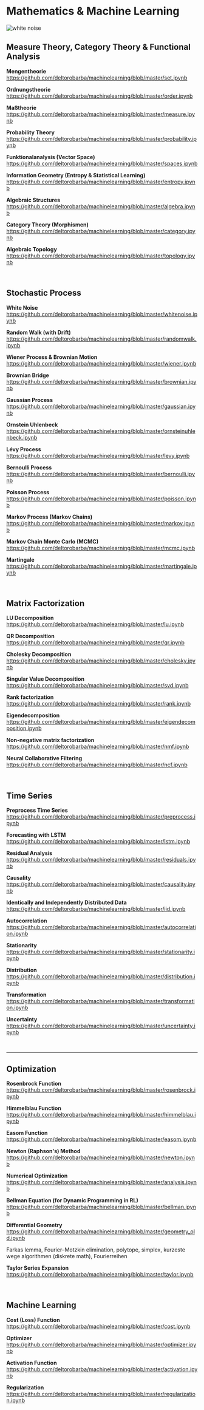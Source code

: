 # Mathematics & Machine Learning

<img src="https://raw.githubusercontent.com/deltorobarba/machinelearning/master/whitenoise.png" alt="white noise">

<br>

## Measure Theory, Category Theory & Functional Analysis

<b>Mengentheorie</b><br>
https://github.com/deltorobarba/machinelearning/blob/master/set.ipynb

<b>Ordnungstheorie</b><br>
https://github.com/deltorobarba/machinelearning/blob/master/order.ipynb

<b>Maßtheorie</b><br>
https://github.com/deltorobarba/machinelearning/blob/master/measure.ipynb

<b>Probability Theory</b><br>
https://github.com/deltorobarba/machinelearning/blob/master/probability.ipynb

<b>Funktionalanalysis (Vector Space)</b><br>
https://github.com/deltorobarba/machinelearning/blob/master/spaces.ipynb

<b>Information Geometry (Entropy & Statistical Learning)</b><br>
https://github.com/deltorobarba/machinelearning/blob/master/entropy.ipynb

<b>Algebraic Structures</b><br>
https://github.com/deltorobarba/machinelearning/blob/master/algebra.ipynb

<b>Category Theory (Morphismen)</b><br>
https://github.com/deltorobarba/machinelearning/blob/master/category.ipynb

<b>Algebraic Topology</b><br>
https://github.com/deltorobarba/machinelearning/blob/master/topology.ipynb

<br>

## Stochastic Process

<b>White Noise</b><br>
https://github.com/deltorobarba/machinelearning/blob/master/whitenoise.ipynb

<b>Random Walk (with Drift)</b><br>
https://github.com/deltorobarba/machinelearning/blob/master/randomwalk.ipynb

<b>Wiener Process & Brownian Motion</b><br>
https://github.com/deltorobarba/machinelearning/blob/master/wiener.ipynb

<b>Brownian Bridge</b><br>
https://github.com/deltorobarba/machinelearning/blob/master/brownian.ipynb

<b>Gaussian Process</b><br>
https://github.com/deltorobarba/machinelearning/blob/master/gaussian.ipynb

<b>Ornstein Uhlenbeck</b><br>
https://github.com/deltorobarba/machinelearning/blob/master/ornsteinuhlenbeck.ipynb

<b>Lévy Process</b><br>
https://github.com/deltorobarba/machinelearning/blob/master/levy.ipynb

<b>Bernoulli Process</b><br>
https://github.com/deltorobarba/machinelearning/blob/master/bernoulli.ipynb

<b>Poisson Process</b><br>
https://github.com/deltorobarba/machinelearning/blob/master/poisson.ipynb

<b>Markov Process (Markov Chains)</b><br>
https://github.com/deltorobarba/machinelearning/blob/master/markov.ipynb

<b>Markov Chain Monte Carlo (MCMC)</b><br>
https://github.com/deltorobarba/machinelearning/blob/master/mcmc.ipynb

<b>Martingale</b><br>
https://github.com/deltorobarba/machinelearning/blob/master/martingale.ipynb

<br>

## Matrix Factorization

<b>LU Decomposition</b><br>
https://github.com/deltorobarba/machinelearning/blob/master/lu.ipynb

<b>QR Decomposition</b><br>
https://github.com/deltorobarba/machinelearning/blob/master/qr.ipynb

<b>Cholesky Decomposition</b><br>
https://github.com/deltorobarba/machinelearning/blob/master/cholesky.ipynb

<b>Singular Value Decomposition</b><br>
https://github.com/deltorobarba/machinelearning/blob/master/svd.ipynb

<b>Rank factorization</b><br>
https://github.com/deltorobarba/machinelearning/blob/master/rank.ipynb

<b>Eigendecomposition</b><br>
https://github.com/deltorobarba/machinelearning/blob/master/eigendecomposition.ipynb

<b>Non-negative matrix factorization</b><br>
https://github.com/deltorobarba/machinelearning/blob/master/nmf.ipynb

<b>Neural Collaborative Filtering</b><br>
https://github.com/deltorobarba/machinelearning/blob/master/ncf.ipynb

<br>

## Time Series

<b>Preprocess Time Series</b><br>
https://github.com/deltorobarba/machinelearning/blob/master/preprocess.ipynb

<b>Forecasting with LSTM</b><br>
https://github.com/deltorobarba/machinelearning/blob/master/lstm.ipynb

<b>Residual Analysis</b><br>
https://github.com/deltorobarba/machinelearning/blob/master/residuals.ipynb

<b>Causality</b><br>
https://github.com/deltorobarba/machinelearning/blob/master/causality.ipynb

<b>Identically and Independently Distributed Data</b><br>
https://github.com/deltorobarba/machinelearning/blob/master/iid.ipynb

<b>Autocorrelation</b><br>
https://github.com/deltorobarba/machinelearning/blob/master/autocorrelation.ipynb

<b>Stationarity</b><br>
https://github.com/deltorobarba/machinelearning/blob/master/stationarity.ipynb

<b>Distribution</b><br>
https://github.com/deltorobarba/machinelearning/blob/master/distribution.ipynb

<b>Transformation</b><br>
https://github.com/deltorobarba/machinelearning/blob/master/transformation.ipynb

<b>Uncertainty</b><br>
https://github.com/deltorobarba/machinelearning/blob/master/uncertainty.ipynb

<br>

<hr />

## Optimization

<b>Rosenbrock Function</b><br>
https://github.com/deltorobarba/machinelearning/blob/master/rosenbrock.ipynb

<b>Himmelblau Function</b><br>
https://github.com/deltorobarba/machinelearning/blob/master/himmelblau.ipynb

<b>Easom Function</b><br>
https://github.com/deltorobarba/machinelearning/blob/master/easom.ipynb

<b>Newton (Raphson's) Method</b><br>
https://github.com/deltorobarba/machinelearning/blob/master/newton.ipynb

<b>Numerical Optimization</b><br>
https://github.com/deltorobarba/machinelearning/blob/master/analysis.ipynb

<b>Bellman Equation (for Dynamic Programming in RL)</b><br>
https://github.com/deltorobarba/machinelearning/blob/master/bellman.ipynb

<b>Differential Geometry</b><br>
https://github.com/deltorobarba/machinelearning/blob/master/geometry_old.ipynb

Farkas lemma, Fourier–Motzkin elimination, polytope, simplex, kurzeste wege algorithmen (diskrete math), Fourierreihen

<b>Taylor Series Expansion</b><br>
https://github.com/deltorobarba/machinelearning/blob/master/taylor.ipynb

<br>

## Machine Learning

<b>Cost (Loss) Function</b><br>
https://github.com/deltorobarba/machinelearning/blob/master/cost.ipynb

<b>Optimizer</b><br>
https://github.com/deltorobarba/machinelearning/blob/master/optimizer.ipynb

<b>Activation Function</b><br>
https://github.com/deltorobarba/machinelearning/blob/master/activation.ipynb

<b>Regularization</b><br>
https://github.com/deltorobarba/machinelearning/blob/master/regularization.ipynb
